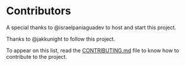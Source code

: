 # Contributors
A special thanks to @israelpaniaguadev to host and start this project.

Thanks to @jakkunight to follow this project.

To appear on this list, read the [CONTRIBUTING.md](./CONTRIBUTING.md) file to 
know how to contribute to the project.

